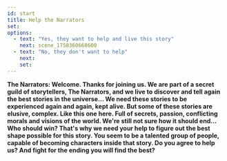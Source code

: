 ```yaml
---
id: start
title: Help the Narrators
set:
options:
  - text: "Yes, they want to help and live this story"
    next: scene_1758360668600
  - text: "No, they don't want to help"
    next: 
    set:
---
```


**The Narrators: Welcome. Thanks for joining us. We are part of a secret guild of storytellers, The Narrators, and we live to discover and tell again the best stories in the universe... We need these stories to be experienced again and again, kept alive. But some of these stories are elusive, complex. Like this one here. Full of secrets, passion, conflicting morals and visions of the world. We're still not sure how it should end... Who should win? That's why we need your help to figure out the best shape possible for this story. You seem to be a talented group of people, capable of becoming characters inside that story. Do you agree to help us? And fight for the ending you will find the best?**
